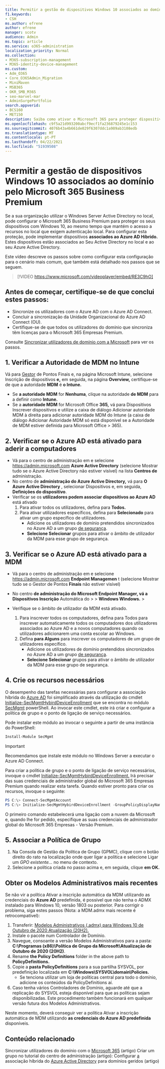 ```yaml
---
title: Permitir a gestão de dispositivos Windows 10 associados ao domínio pelo Microsoft 365 para empresas
f1.keywords:
- CSH
ms.author: efrene
author: efrene
manager: scotv
audience: Admin
ms.topic: article
ms.service: o365-administration
localization_priority: Normal
ms.collection:
- M365-subscription-management
- M365-identity-device-management
ms.custom:
- Adm_O365
- Core_O365Admin_Migration
- MiniMaven
- MSB365
- OKR_SMB_M365
- seo-marvel-mar
- AdminSurgePortfolio
search.appverid:
- BCS160
- MET150
description: Saiba como ativar o Microsoft 365 para proteger dispositivos Windows 10 locais associados ao Active-Directory em apenas alguns passos.
ms.openlocfilehash: c9f5a21d993200abcf9ecf1fa236879245e1c153
ms.sourcegitcommit: 4076b43a4b661de029f6307ddc1a989ab3108edb
ms.translationtype: MT
ms.contentlocale: pt-PT
ms.lasthandoff: 04/22/2021
ms.locfileid: "51939508"
---
```

# <a name="enable-domain-joined-windows-10-devices-to-be-managed-by-microsoft-365-business-premium"></a>Permitir a gestão de dispositivos Windows 10 associados ao domínio pelo Microsoft 365 Business Premium

Se a sua organização utilizar o Windows Server Active Directory no local, pode configurar o Microsoft 365 Business Premium para proteger os seus dispositivos com Windows 10, ao mesmo tempo que mantém o acesso a recursos no local que exigem autenticação local.
Para configurar esta proteção, pode implementar dispositivos **associados ao Azure AD Híbrido.** Estes dispositivos estão associados ao Seu Active Directory no local e ao seu Azure Active Directory.

Este vídeo descreve os passos sobre como configurar esta configuração para o cenário mais comum, que também está detalhado nos passos que se seguem.

> [!VIDEO https://www.microsoft.com/videoplayer/embed/RE3C9hO]
  

## <a name="before-you-get-started-make-sure-you-complete-these-steps"></a>Antes de começar, certifique-se de que conclui estes passos:
- Sincronize os utilizadores com o Azure AD com o Azure AD Connect.
- Concluir a sincronização da Unidade Organizacional do Azure AD Connect (OU).
- Certifique-se de que todos os utilizadores do domínio que sincroniza têm licenças para o Microsoft 365 Empresas Premium.

Consulte [Sincronizar utilizadores de domínio com a Microsoft](manage-domain-users.md) para ver os passos.

## <a name="1-verify-mdm-authority-in-intune"></a>1. Verificar a Autoridade de MDM no Intune

Vá para [Gestor](https://endpoint.microsoft.com/#blade/Microsoft_Intune_Enrollment/EnrollmentMenu/overview) de Pontos Finais e, na página Microsoft Intune, selecione Inscrição de dispositivos **e,** em seguida, na página **Overview,** certifique-se de que a autoridade **MDM** é **o Intune.**

- Se **a autoridade MDM** for **Nenhuma**, clique na autoridade **de MDM** para a definir como **Intune.**
- Se a **autoridade MDM** for Microsoft Office  **365,** vá para Dispositivos Inscrever dispositivos e utilize a caixa de diálogo Adicionar autoridade MDM à direita para adicionar autoridade MDM do Intune (a caixa de diálogo Adicionar Autoridade MDM só está disponível se a Autoridade de MDM estiver definida para Microsoft Office  >   365).    

## <a name="2-verify-azure-ad-is-enabled-for-joining-computers"></a>2. Verificar se o Azure AD está ativado para aderir a computadores

- Vá para o centro de administração em e selecione <a href="https://go.microsoft.com/fwlink/p/?linkid=2024339" target="_blank">https://admin.microsoft.com</a> **Azure Active Directory** (selecione Mostrar tudo se o Azure Active Directory não estiver visível) na lista **Centros de** administração. 
- No centro de **administração do Azure Active Directory,** vá para  **O Azure Active Directory** , selecionar Dispositivos e, em seguida, **Definições do dispositivo**.
- Verificar se os **utilizadores podem associar dispositivos ao Azure AD** está ativado 
    1. Para ativar todos os utilizadores, defina para **Todos.**
    2. Para ativar utilizadores específicos, defina para **Selecionado** para ativar um grupo específico de utilizadores.
        - Adicione os utilizadores de domínio pretendidos sincronizados no Azure AD a um grupo [de segurança](../admin/create-groups/create-groups.md).
        - **Selecione Selecionar** grupos para ativar o âmbito de utilizador da MDM para esse grupo de segurança.

## <a name="3-verify-azure-ad-is-enabled-for-mdm"></a>3. Verificar se o Azure AD está ativado para a MDM

- Vá para o centro de administração em e selecione <a href="https://go.microsoft.com/fwlink/p/?linkid=2024339" target="_blank">https://admin.microsoft.com</a> **Endpoint Managemen** t (selecione Mostrar tudo se o Gestor de Pontos  **Finais** não estiver visível)
- No centro **de administração do Microsoft Endpoint Manager, vá a** **Dispositivos Inscrição** Automática do  >    >  **Windows Windows.**  >  
- Verifique se o âmbito de utilizador da MDM está ativado.

    1. Para inscrever todos  os computadores, defina para Todos para inscrever automaticamente todos os computadores dos utilizadores associados ao Azure AD e a novos computadores quando os utilizadores adicionarem uma conta escolar ao Windows.
    2. Defina **para Alguns** para inscrever os computadores de um grupo de utilizadores específico.
        -  Adicione os utilizadores de domínio pretendidos sincronizados no Azure AD a um grupo [de segurança](../admin/create-groups/create-groups.md).
        -  **Selecione Selecionar** grupos para ativar o âmbito de utilizador da MDM para esse grupo de segurança.

## <a name="4-create-the-required-resources"></a>4. Crie os recursos necessários 

O desempenho das tarefas necessárias para configurar a associação híbrida do [Azure AD](/azure/active-directory/devices/hybrid-azuread-join-managed-domains#configure-hybrid-azure-ad-join) foi simplificado através da utilização do cmdlet [Initialize-SecMgmtHybirdDeviceEnrollment](https://github.com/microsoft/secmgmt-open-powershell/blob/master/docs/help/Initialize-SecMgmtHybirdDeviceEnrollment.md) que se encontra no módulo [SecMgmt](https://www.powershellgallery.com/packages/SecMgmt) powerShell. Ao invocar este cmdlet, este irá criar e configurar a política de grupo e o ponto de ligação de serviço necessários.

Pode instalar este módulo ao invocar o seguinte a partir de uma instância do PowerShell:

```powershell
Install-Module SecMgmt
```

> [!IMPORTANT]
> Recomendamos que instale este módulo no Windows Server a executar o Azure AD Connect.

Para criar a política de grupo e o ponto de ligação de serviço necessários, invoque o cmdlet [Initialize-SecMgmtHybirdDeviceEnrollment.](https://github.com/microsoft/secmgmt-open-powershell/blob/master/docs/help/Initialize-SecMgmtHybirdDeviceEnrollment.md) Irá precisar das suas credenciais de administrador global do Microsoft 365 Empresas Premium quando realizar esta tarefa. Quando estiver pronto para criar os recursos, invoque o seguinte:

```powershell
PS C:\> Connect-SecMgmtAccount
PS C:\> Initialize-SecMgmtHybirdDeviceEnrollment -GroupPolicyDisplayName 'Device Management'
```

O primeiro comando estabelecerá uma ligação com a nuvem da Microsoft e, quando lhe for pedido, especifique as suas credenciais de administrador global do Microsoft 365 Empresas - Versão Premium.

## <a name="5-link-the-group-policy"></a>5. Associar a Política de Grupo

1. Na Consola de Gestão da Política de Grupo (GPMC), clique com o botão direito do rato na localização onde quer ligar a política e selecione Ligar um *GPO existente...* no menu de contexto.
2. Selecione a política criada no passo acima e, em seguida, clique **em OK.**

## <a name="get-the-latest-administrative-templates"></a>Obter os Modelos Administrativos mais recentes

Se não vir a política Ativar a inscrição automática da MDM utilizando as credenciais do **Azure AD** predefinida, é possível que não tenha o ADMX instalado para Windows 10, versão 1803 ou posterior. Para corrigir o problema, siga estes passos (Nota: a MDM.admx mais recente é retrocompatível):

1.  Transferir: [Modelos Administrativos (.admx) para Windows 10 de Outubro de 2020 Atualização (20H2).](https://www.microsoft.com/download/102157)
2.  Instale o pacote num Controlador de Domínio.
3.  Navegue, consoante a versão Modelos Administrativos para a pasta: **C:\Programas (x86)\Política de Grupo da Microsoft\Atualização de Outubro de 2020 (20H2)**.
4.  Rename **the Policy Definitions** folder in the above path to **PolicyDefinitions.**
5.  Copie a **pasta PolicyDefinitions** para a sua partilha SYSVOL, por predefinição localizada em **C:\Windows\SYSVOL\domain\Policies.** 
    -   Se tenciona utilizar um loja de políticas central para todo o domínio, adicione os conteúdos da PolicyDefinitions aí.
6.  Caso tenha vários Controladores de Domínio, aguarde até que a replicação do SYSVOL esteja disponível para que as políticas sejam disponibilizadas. Este procedimento também funcionará em qualquer versão futura dos Modelos Administrativos.

Neste momento, deverá conseguir ver a política Ativar a inscrição automática de MDM utilizando **as credenciais do Azure AD predefinida** disponíveis.

## <a name="related-content"></a>Conteúdo relacionado

Sincronizar utilizadores do domínio com o [Microsoft 365](manage-domain-users.md) (artigo) Criar um grupo no tutorial do centro de administração (artigo): Configurar [a](../admin/create-groups/create-groups.md) associação híbrida do [Azure Active Directory](/azure/active-directory/devices/hybrid-azuread-join-managed-domains.md) para domínios geridos (artigo)